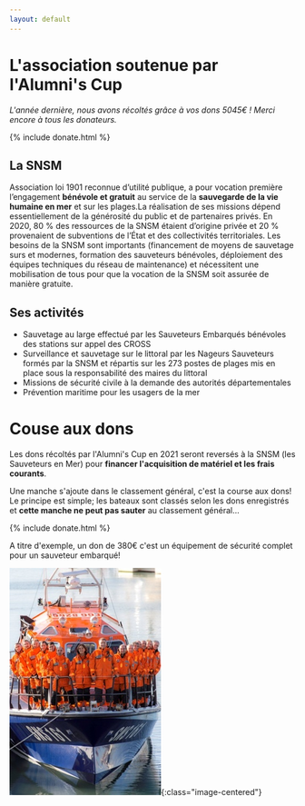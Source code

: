 ```yaml
---
layout: default
---
```


# L'association soutenue par l'Alumni's Cup

*L'année dernière, nous avons récoltés grâce à vos dons 5045€ ! Merci encore à tous les donateurs.*

{% include donate.html %}

## La SNSM

Association loi 1901 reconnue d’utilité publique, a pour vocation première l’engagement **bénévole et gratuit** au service de la **sauvegarde de la vie humaine en mer** et sur les plages.La réalisation de ses missions dépend essentiellement de la générosité du public et de partenaires privés. En 2020, 80 % des ressources de la SNSM étaient d’origine privée et 20 % provenaient de subventions de l’État et des collectivités territoriales. Les besoins de la SNSM sont importants (financement de moyens de sauvetage surs et modernes, formation des sauveteurs bénévoles, déploiement des équipes techniques du réseau de maintenance) et nécessitent une mobilisation de tous pour que la vocation de la SNSM soit assurée de manière gratuite.

## Ses activités
- Sauvetage au large effectué par les Sauveteurs Embarqués bénévoles des stations sur appel des CROSS
- Surveillance et sauvetage sur le littoral par les Nageurs Sauveteurs formés par la SNSM et répartis sur les 273 postes de plages mis en place sous la responsabilité des maires du littoral
- Missions de sécurité civile à la demande des autorités départementales
- Prévention maritime pour les usagers de la mer

# Couse aux dons

Les dons récoltés par l'Alumni's Cup en 2021 seront reversés à la SNSM (les Sauveteurs en Mer) pour **financer l'acquisition de matériel et les frais courants**.

Une manche s'ajoute dans le classement général, c'est la course aux dons! Le principe est simple; les bateaux sont classés selon les dons enregistrés et **cette manche ne peut pas sauter** au classement général...

{% include donate.html %} 

A titre d'exemple, un don de 380€ c'est un équipement de sécurité complet pour un sauveteur embarqué!

![Le vecteur du Havre et ses bénévoles](/assets/img/snsm_vecteur.jpg){:class="image-centered"}
